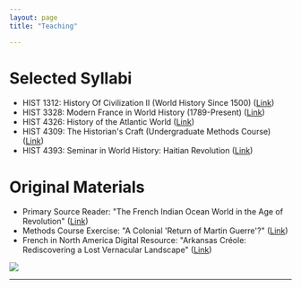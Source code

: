 ```yaml
---
layout: page
title: "Teaching"

---
```


# Selected Syllabi

- HIST 1312: History Of Civilization II (World History Since 1500) ([Link](https://docs.google.com/document/d/1KyBNdDhMR5fiUR-ThUQwYDNxmk4sV_pw/edit?usp=sharing&ouid=112037445374503169151&rtpof=true&sd=true))
- HIST 3328: Modern France in World History (1789-Present) ([Link](https://docs.google.com/document/d/1vaVhP8QkYz-wPi3MFkuaBKraX85SIA-i/edit?usp=sharing&ouid=112037445374503169151&rtpof=true&sd=true))
- HIST 4326: History of the Atlantic World ([Link](https://docs.google.com/document/d/e/2PACX-1vRQrcTgfKjSJch5Kvf35plFD98KGa27WnbYfodjJfFRlwJQ56zwKjqMA8o5as6Vig/pub))
- HIST 4309: The Historian&#39;s Craft (Undergraduate Methods Course) ([Link](https://docs.google.com/document/d/e/2PACX-1vT_wXnjqIm75bN9LYOWMovRwGhEwvMm-1N0lV4Ps6iQeuUNu550tOsuUAz9CqUgag/pub))
- HIST 4393: Seminar in World History: Haitian Revolution ([Link](https://docs.google.com/document/d/e/2PACX-1vT9byjTUHbWRQB5c_eBbvOr0rRbNFD1_HxeGXJy-mgL5BecIjxvQr5i86LuWl-JHw/pub))

# Original Materials

- Primary Source Reader: "The French Indian Ocean World in the Age of Revolution" ([Link](https://docs.google.com/document/d/e/2PACX-1vSzrW2AhxaZWpAfRBhts6UJWSDMRgwUVpT6khjdn24OcyjFaj13WkzJWF7EopYfmg/pub))
- Methods Course Exercise: "A Colonial 'Return of Martin Guerre'?" ([Link](https://docs.google.com/document/d/e/2PACX-1vRwDtEQeQ8a5iJQkth5175GcG_jWMwfu4UrFvZYf9-Qw9sBnQeqjX5A3ukDcXDjqg/pub))
- French in North America Digital Resource: "Arkansas Créole: Rediscovering a Lost Vernacular Landscape" ([Link](https://storymaps.arcgis.com/stories/f7eb9937a53846c4ab0f1f1812d24a7c))

<img src="{{ site.baseurl }}/arles.gif">  

---

